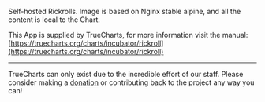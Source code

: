 Self-hosted Rickrolls. Image is based on Nginx stable alpine, and all the content is local to the Chart.

This App is supplied by TrueCharts, for more information visit the manual: [https://truecharts.org/charts/incubator/rickroll](https://truecharts.org/charts/incubator/rickroll)

---

TrueCharts can only exist due to the incredible effort of our staff.
Please consider making a [donation](https://truecharts.org/sponsor) or contributing back to the project any way you can!
